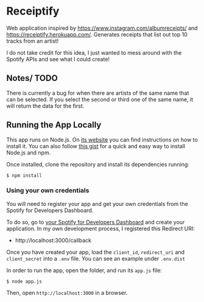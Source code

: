 # Receiptify
Web application inspired by https://www.instagram.com/albumreceipts/ and  https://receiptify.herokuapp.com/. Generates receipts that list out top 10 tracks from an artist!

I do not take credit for this idea, I just wanted to mess around with the Spotify APIs and see what I could create!

## Notes/ TODO
There is currently a bug for when there are artists of the same name that can be selected. If you select the second or third one of the same name, it will return the data for the first.

## Running the App Locally

This app runs on Node.js. On [its website](http://www.nodejs.org/download/) you can find instructions on how to install it. You can also follow [this gist](https://gist.github.com/isaacs/579814) for a quick and easy way to install Node.js and npm.

Once installed, clone the repository and install its dependencies running:

    $ npm install

### Using your own credentials
You will need to register your app and get your own credentials from the Spotify for Developers Dashboard.

To do so, go to [your Spotify for Developers Dashboard](https://beta.developer.spotify.com/dashboard) and create your application. In my own development process, I registered this Redirect URI:

* http://localhost:3000/callback

Once you have created your app, load the `client_id`, `redirect_uri` and `client_secret` into a `.env` file. You can see an example under `.env.dist`

In order to run the app, open the folder, and run its `app.js` file:

    $ node app.js

Then, open `http://localhost:3000` in a browser.
